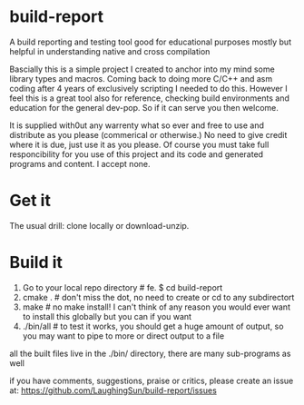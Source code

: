 # build-report

A build reporting and testing tool good for educational purposes mostly but helpful in understanding native and cross compilation

Bascially this is a simple project I created to anchor into my mind some library types and macros.  Coming back to doing more C/C++ and asm coding after 4 years of exclusively scripting I needed to do this.  However I feel this is a great tool also for reference, checking build environments and education for the general dev-pop.  So if it can serve you then welcome.

It is supplied with0ut any warrenty what so ever and free to use and distribute as you please (commerical or otherwise.)  No need to give credit where it is due, just use it as you please.  Of course you must take full responcibility for you use of this project and its code and generated programs and content.  I accept none.

# Get it

The usual drill: clone locally or download-unzip.

# Build it

1. Go to your local repo directory  # fe. $ cd build-report
2. cmake .      # don't miss the dot, no need to create or cd to any subdirectort
3. make         # no make install! I can't think of any reason you would ever want to install this globally but you can if you want
4. ./bin/all    # to test it works, you should get a huge amount of output, so you may want to pipe to more or direct output to a file

all the built files live in the ./bin/ directory, there are many sub-programs as well

if you have comments, suggestions, praise or critics, please create an issue at:
https://github.com/LaughingSun/build-report/issues

